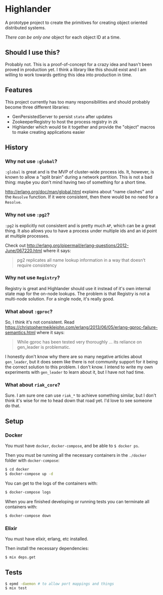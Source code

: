 # Highlander

A prototype project to create the primitives for creating object oriented distributed systems.

_There can be only one_ object for each object ID at a time.

## Should I use this?

Probably not. This is a proof-of-concept for a crazy idea and hasn't been
proved in production yet. I think a library like this should exist and I am
willing to work towards getting this idea into production in time.

## Features

This project currently has too many responsibilities and should probably become three different libraries:

* GenPersistedServer to persist `state` after updates
* ZookeeperRegistry to host the process registry in zk
* Highlander which would tie it together and provide the "object" macros to make creating applications easier

## History

### Why not use `:global`?

`:global` is great and is the MVP of cluster-wide process ids. It, however, is
known to allow a "split brain" during a network partition. This is not a bad
thing: maybe you don't mind having two of something for a short time.

<http://erlang.org/doc/man/global.html> explains about "name clashes" and the
`Resolve` function. If it were consistent, then there would be no need for a
`Resolve`.

### Why not use `:pg2`?

`:pg2` is explicitly not consistent and is pretty much `AP`, which can be a
great thing. It also allows you to have a process under multiple ids and an id
point at multiple processes.

Check out <http://erlang.org/pipermail/erlang-questions/2012-June/067220.html>
where it says:

> pg2 replicates all name lookup information in a way that doesn’t require
> consistency

### Why not use `Registry`?

Registry is great and Highlander should use it instead of it's own internal
state map for the on-node lookups. The problem is that Registry is not a
multi-node solution. For a single node, it's really good.

### What about `:gproc`?

So, I think it's not consistent. Read
<https://christophermeiklejohn.com/erlang/2013/06/05/erlang-gproc-failure-semantics.html>
where it says:

> While gproc has been tested very thoroughly … its reliance on gen_leader is problematic.

I honestly don't know why there are so many negative articles about
`gen_leader`, but it does seem like there is not community support for it being
the correct solution to this problem. I don't know. I intend to write my own
experiments with `gen_leader` to learn about it, but I have not had time.

### What about `riak_core`?

Sure. I am sure one can use `riak_*` to achieve something similar, but I don't think it's wise for me to head down that road yet. I'd love to see someone do that.

## Setup

### Docker

You must have `docker`, `docker-compose`, and be able to `$ docker ps`.

Then you must be running all the necessary containers in the `./docker` folder with `docker-compose`:

```sh
$ cd docker
$ docker-compose up -d
```

You can get to the logs of the containers with:

```sh
$ docker-compose logs
```

When you are finished developing or running tests you can terminate all
containers with:

```sh
$ docker-compose down
```

### Elixir

You must have elixir, erlang, etc installed.

Then install the necessary dependencies:

```sh
$ mix deps.get
```

## Tests

```sh
$ epmd -daemon # to allow port mappings and things
$ mix test
```
